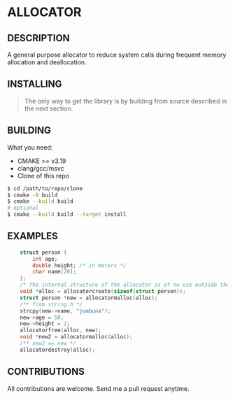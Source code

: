 # ALLOCATOR

## DESCRIPTION
A general purpose allocator to reduce system calls during frequent memory allocation and deallocation.

## INSTALLING
>The only way to get the library is by building from source described in the next section.

## BUILDING
What you need:
- CMAKE >= v3.19
- clang/gcc/msvc
- Clone of this repo

```bash
$ cd /path/to/repo/clone
$ cmake -B build
$ cmake --build build
# optional
$ cmake --build build --target install
```
## EXAMPLES
```c
    struct person {
        int age;
        double height; /* in meters */
        char name[20];
    };
    /* The internal structure of the allocator is of no use outside the allocator itself so the implicit cast to void * will suffice */
    void *alloc = allocatorcreate(sizeof(struct person));
    struct person *new = allocatormalloc(alloc);
    /** from string.h */
    strcpy(new->name, "jumbuna");
    new->age = 50;
    new->height = 2;
    allocatorfree(alloc, new);
    void *new2 = allocatormalloc(alloc);
    /** new2 == new */
    allocatordestroy(alloc);
```

## CONTRIBUTIONS
All contributions are welcome. Send me a pull request anytime.
